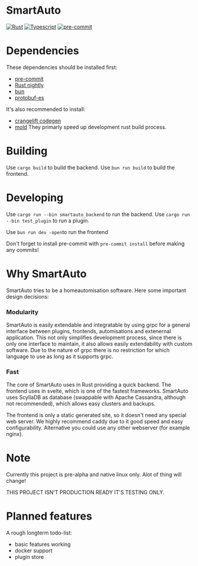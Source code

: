 # SmartAuto

[![Rust](https://github.com/LDprg/smartauto/actions/workflows/rust.yml/badge.svg)](https://github.com/LDprg/smartauto/actions/workflows/rust.yml)
[![Typescript](https://github.com/LDprg/smartauto/actions/workflows/typescript.yml/badge.svg)](https://github.com/LDprg/smartauto/actions/workflows/typescript.yml)
[![pre-commit](https://github.com/LDprg/smartauto/actions/workflows/pre-commit.yml/badge.svg)](https://github.com/LDprg/smartauto/actions/workflows/pre-commit.yml)

# Dependencies

These dependencies should be installed first:

- [pre-commit](https://pre-commit.com/#install)
- [Rust nightly](https://www.rust-lang.org/tools/install)
- [bun](https://bun.sh)
- [protobuf-es](https://github.com/bufbuild/protobuf-es)

It's also recommended to install:

- [crangelift codegen](https://github.com/rust-lang/rustc_codegen_cranelift)
- [mold](https://github.com/rui314/mold)
  They primarly speed up development rust build process.

# Building

Use `cargo build` to build the backend.
Use `bun run build` to build the frontend.

# Developing

Use `cargo run --bin smartauto_backend` to run the backend.
Use `cargo run --bin test_plugin` to run a plugin.

Use `bun run dev -open`to run the frontend

Don't forget to install pre-commit with `pre-commit install` before making any commits!

# Why SmartAuto

SmartAuto tries to be a homeautomisation software.
Here some important design decisions:

### Modularity

SmartAuto is easily extendable and integratable by using grpc for a general interface between plugins, frontends, automisations and extenernal application.
This not only simplifies development process, since there is only one interface to maintain, it also allows easily extendability with custom software.
Due to the nature of grpc there is no restriction for which language to use as long as it supports grpc.

### Fast

The core of SmartAuto uses in Rust providing a quick backend. The frontend uses in svelte, which is one of the fastest frameworks.
SmartAuto uses ScyllaDB as database (swappable with Apache Cassandra, although not recommended), which allows easy clusters and backups.

The frontend is only a static generated site, so it doesn't need any special web server. We highly recommend caddy due to it good speed and easy configurability. Alternative you could use any other webserver (for example nginx).

# Note

Currently this project is pre-alpha and native linux only.
Alot of thing will change!

THIS PROJECT ISN'T PRODUCTION READY IT'S TESTING ONLY.

# Planned features

A rough longterm todo-list:

- basic features working
- docker support
- plugin store

